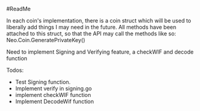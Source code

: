 #ReadMe


In each coin's implementation, there is a coin struct which will be used to liberally add things I may need in the future.
All methods have been attached to this struct, so that the API may call the methods like so: Neo.Coin.GeneratePrivateKey()


Need to implement Signing and Verifying feature, a checkWIF and decode function

Todos:

- Test Signing function.
- Implement verify in signing.go
- implement checkWIF function
- Implement DecodeWif function